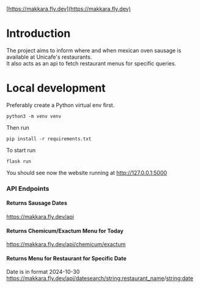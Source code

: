 [https://makkara.fly.dev](https://makkara.fly.dev)

# Introduction
The project aims to inform where and when mexican oven sausage is available at Unicafe's restaurants.  
It also acts as an api to fetch restaurant menus for specific queries.

# Local development
Preferably create a Python virtual env first.  
```
python3 -m venv venv
```
Then run
```
pip install -r requirements.txt
```
To start run
```
flask run
```
You should see now the website running at http://127.0.0.1:5000


### API Endpoints

#### Returns Sausage Dates

https://makkara.fly.dev/api

#### Returns Chemicum/Exactum Menu for Today

https://makkara.fly.dev/api/chemicum/exactum

#### Returns Menu for Restaurant for Specific Date
Date is in format 2024-10-30
https://makkara.fly.dev/api/datesearch/<string:restaurant_name>/<string:date>
